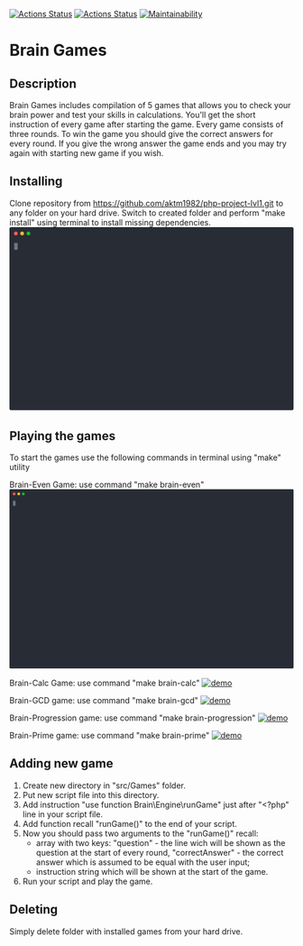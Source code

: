 [![Actions Status](https://github.com/aktm1982/php-project-lvl1/workflows/hexlet-check/badge.svg)](https://github.com/aktm1982/php-project-lvl1/actions)
[![Actions Status](https://github.com/aktm1982/php-project-lvl1/workflows/phpcs-check/badge.svg)](https://github.com/aktm1982/php-project-lvl1/actions)
[![Maintainability](https://api.codeclimate.com/v1/badges/d087fcc098958ca20632/maintainability)](https://codeclimate.com/github/aktm1982/php-project-lvl1/maintainability)

Brain Games
============

Description
-----------
Brain Games includes compilation of 5 games that allows you to check your brain power and test your skills in calculations.
You'll get the short instruction of every game after starting the game.
Every game consists of three  rounds. To win the game you should give the correct answers for every round.
If you give the wrong answer the game ends and you may try again with starting new game if you wish.


Installing
----------
Clone repository from https://github.com/aktm1982/php-project-lvl1.git to any folder on your hard drive.
Switch to created folder and perform "make install" using terminal to install missing dependencies.
[![asciicast](examples/make_install.svg)](https://asciinema.org/a/zhIiUAvGxZSg94cXVeFXjSFTX?rows=17&size=medium&autoplay=1)


Playing the games
-----------------
To start the games use the following commands in terminal using "make" utility

Brain-Even Game: 
use command "make brain-even"
[![asciicast](examples/brain_even.svg)](https://asciinema.org/a/gyoJkGKpWGukXRa5Gqav41G2q?rows=17&size=medium&autoplay=1)

Brain-Calc Game: 
use command "make brain-calc"
[![demo](https://asciinema.org/a/f70AXYu6DI47S6ywZFkhQrRqz.svg)](https://asciinema.org/a/f70AXYu6DI47S6ywZFkhQrRqz?rows=17&size=medium&autoplay=1)

Brain-GCD game: 
use command "make brain-gcd"
[![demo](https://asciinema.org/a/FxjmTOvsQ3ij0qlt952JzorCw.svg)](https://asciinema.org/a/FxjmTOvsQ3ij0qlt952JzorCw?rows=17&size=medium&autoplay=1)

Brain-Progression game: 
use command "make brain-progression"
[![demo](https://asciinema.org/a/c4VC4aqvGYIDQYULVclEFvXJ8.svg)](https://asciinema.org/a/c4VC4aqvGYIDQYULVclEFvXJ8?rows=17&size=medium&autoplay=1)

Brain-Prime game: 
use command "make brain-prime"
[![demo](https://asciinema.org/a/FIhRaEcFdh2TyLNZReZrMo1Ox.svg)](https://asciinema.org/a/FIhRaEcFdh2TyLNZReZrMo1Ox?rows=17&size=medium&autoplay=1)


Adding new game
---------------
1. Create new directory in "src/Games" folder.
2. Put new script file into this directory.
3. Add instruction "use function Brain\Engine\runGame" just after "<?php" line in your script file.
4. Add function recall "runGame()" to the end of your script.
5. Now you should pass two arguments to the "runGame()" recall:
   - array with two keys: "question" - the line wich will be shown as the question at the start of every round, "correctAnswer" - the correct answer which is assumed to be equal with the user input;
   - instruction string which will be shown at the start of the game.
6. Run your script and play the game.


Deleting
--------
Simply delete folder with installed games from your hard drive.
